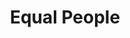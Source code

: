 ---
pid: LLP9
title: Equal People
location_transcription: City Hall
zipcode: '19111'
outside_phl: 
neighborhood: Lawndale,Castor Gardens
age: '11'
age_range: 6-13
instagram: 
image_file_name: LLP_9.jpg
proposal_transcription: We are all equal
topic: Inclusivity,Unity,Uplifting
topic_summary: 0, 0, 0
type: Other No Form
keywords_other: equal
credit: Janey Li
image_labels: 
twitter: 
facebook: 
permalink: "/monuments/llp9/"
layout: item-page
---